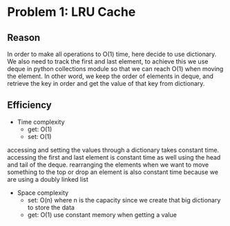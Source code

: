 # Problem 1: LRU Cache

## Reason
In order to make all operations to O(1) time, here decide to use dictionary. We also need to track the first and last element, to achieve this we use deque in python collections module so that we can reach O(1) when moving the element. In other word, we keep the order of elements in deque, and retrieve the key in order and get the value of that key from dictionary.

## Efficiency

- Time complexity
  - get: O(1)
  - set: O(1)


accessing and setting the values through a dictionary takes constant time.
accessing the first and last element is constant time as well using the head and tail of the deque.
rearranging the elements when we want to move something to the top or drop an element is also constant time because we are using a doubly linked list


- Space complexity
  - set: O(n) where n is the capacity since we create that big dictionary to store the data
  - get: O(1) use constant memory when getting a value
